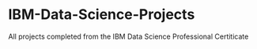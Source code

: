 # IBM-Data-Science-Projects
All projects completed from the IBM Data Science Professional Certiticate
